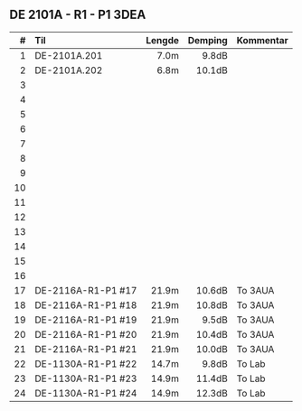 ## DE 2101A - R1 - P1   3DEA

|  #  |        Til       |Lengde|Demping|Kommentar|
|----:|:-----------------|-----:|------:|:--------|
|    1|DE-2101A.201      |  7.0m|  9.8dB|         |
|    2|DE-2101A.202      |  6.8m| 10.1dB|         |
|    3|                  |      |       |         |
|    4|                  |      |       |         |
|    5|                  |      |       |         |
|    6|                  |      |       |         |
|    7|                  |      |       |         |
|    8|                  |      |       |         |
|    9|                  |      |       |         |
|   10|                  |      |       |         |
|   11|                  |      |       |         |
|   12|                  |      |       |         |
|   13|                  |      |       |         |
|   14|                  |      |       |         |
|   15|                  |      |       |         |
|   16|                  |      |       |         |
|   17|DE-2116A-R1-P1 #17| 21.9m| 10.6dB|To 3AUA  |
|   18|DE-2116A-R1-P1 #18| 21.9m| 10.8dB|To 3AUA  |
|   19|DE-2116A-R1-P1 #19| 21.9m|  9.5dB|To 3AUA  |
|   20|DE-2116A-R1-P1 #20| 21.9m| 10.4dB|To 3AUA  |
|   21|DE-2116A-R1-P1 #21| 21.9m| 10.0dB|To 3AUA  |
|   22|DE-1130A-R1-P1 #22| 14.7m|  9.8dB|To Lab   |
|   23|DE-1130A-R1-P1 #23| 14.9m| 11.4dB|To Lab   |
|   24|DE-1130A-R1-P1 #24| 14.9m| 12.3dB|To Lab   |
